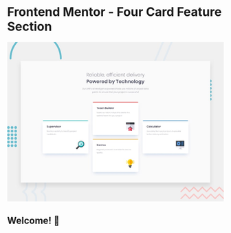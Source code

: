 # Frontend Mentor - Four Card Feature Section

![Design Preview](./design/desktop-preview.jpg)

## Welcome! 👋
